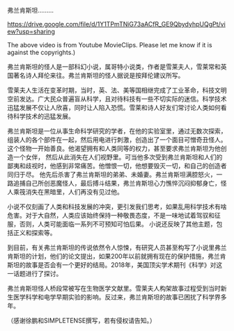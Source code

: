 弗兰肯斯坦.........

https://drive.google.com/file/d/1Y1TPmTNiG73aACfR_GE9QbydyhpUQgPt/view?usp=sharing

The above video is from Youtube MovieClips. Please let me know if it is against the copyrights.)


弗兰肯斯坦的怪人是一部科幻小说，属哥特小说类，作者是雪莱夫人，雪莱常和英国著名诗人拜伦来往。弗兰肯斯坦的怪人据说是按拜伦建议所写。

雪莱夫人生活在变革时期，当时，英、法、美等国相继完成了工业革命，科技文明空前发达。广大民众普遍盲从科学，且对待科技有一些不切实际的迷信。科学技术迅猛发展不仅让人欣喜，同时让人陷入恐慌。雪莱和诗人好友们常讨论人类如何看待科学技术的迅猛发展。

弗兰肯斯坦是一位从事生命科学研究的学者，在他的实验室里，通过无数次探索，组装人的各个部件在一起，然后用电进行刺激，创造出了一个面目可憎奇丑怪人。这个怪物一开始善良。他渴望拥有和人类同等的权力，甚至要求弗兰肯斯坦为他创造一个女伴，
然后从此消失在人们视野里。可当他多次受到弗兰肯斯坦和人们的鄙夷和歧视时，他感到非常痛苦。他憎恨一切，他想要毁灭一切，和自己的创造者同归于尽。 他先后杀害了弗兰肯斯坦的弟弟、未婚妻。弗兰肯斯坦满腔怒火，一路追捕自己所创恶魔怪人，最后搏斗结果，弗兰肯斯坦心力憔悴沉闷抑郁身亡，怪人乘筏消失在黑暗里，人们再没有见过他。

小说不仅刻画了人类和科技发展的冲突，更引发我们思考，如果乱用科学技术有啥危害。对于大自然，人类应该始终保持一种敬畏态度，不是一味地试着驾驭和征服，否则，人类可能面临一系列不可预知可怕后果。 小说还反映了其他主题，包括正义和探索等。

到目前，有关弗兰肯斯坦的传说依然令人惊悚，有研究人员甚至构写了小说里弗兰肯斯坦的计划，他们的论文提出，如果200年以前就拥有现在的保护措施，弗兰肯斯坦的故事是否会有一个更好的结局。2018年，美国顶尖学术期刊《科学》对这一话题进行了探讨。

弗兰肯斯坦怪人桥段常被写在生物医学文献里。雪莱夫人构架故事过程受到当时新生医学科学和电学早期实验的影响。反过来，弗兰肯斯坦的故事已困扰了科学界多年。


（感谢徐鹏和SIMPLETENSE撰写，若有侵权请告知。）
